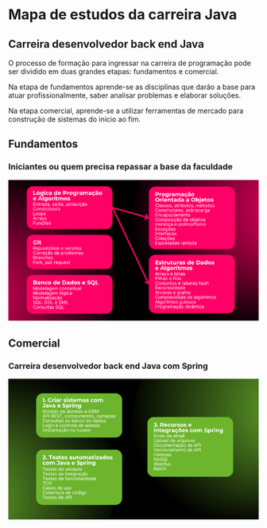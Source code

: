 # Mapa de estudos da carreira Java

## Carreira desenvolvedor back end Java

O processo de formação para ingressar na carreira de programação pode ser dividido em duas grandes etapas: fundamentos e comercial.

Na etapa de fundamentos aprende-se as disciplinas que darão a base para atuar profissionalmente, saber analisar problemas e elaborar soluções.

Na etapa comercial, aprende-se a utilizar ferramentas de mercado para construção de sistemas do início ao fim.

## Fundamentos

### Iniciantes ou quem precisa repassar a base da faculdade

![mapa-fundamentos](cjs-mapa-fundamentos.png)

## Comercial

### Carreira desenvolvedor back end Java com Spring

![mapa-profissional](cjs-mapa-profissional.png)
